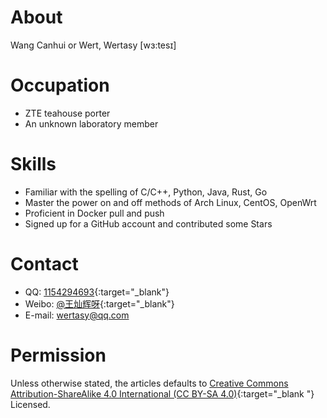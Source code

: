 # About
Wang Canhui or Wert, Wertasy [wɜ:tesɪ]

# Occupation
- ZTE teahouse porter
- An unknown laboratory member

# Skills
- Familiar with the spelling of C/C++, Python, Java, Rust, Go
- Master the power on and off methods of Arch Linux, CentOS, OpenWrt
- Proficient in Docker pull and push
- Signed up for a GitHub account and contributed some Stars

# Contact
- QQ: [1154294693](http://wpa.qq.com/msgrd?v=3&uin=1154294693&site=qq&menu=yes){:target="_blank"}
- Weibo: [@王灿辉呀](http://weibo.com/6240900530){:target="_blank"}
- E-mail: <wertasy@qq.com>

# Permission

Unless otherwise stated, the articles defaults to [Creative Commons Attribution-ShareAlike 4.0 International (CC BY-SA 4.0)](https://creativecommons.org/licenses/by-sa/4.0/deed.zh){:target="_blank "} Licensed.